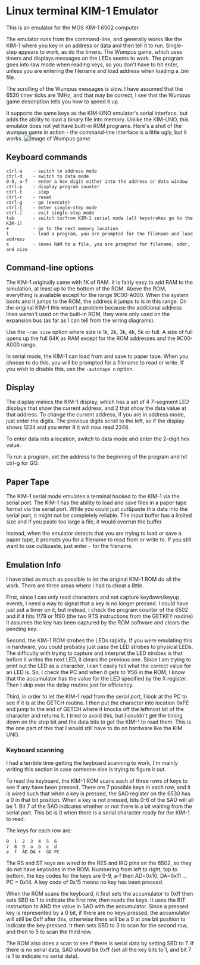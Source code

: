 # Linux terminal KIM-1 Emulator

This is an emulator for the MOS KIM-1 6502 computer.

The emulator runs from the command-line, and generally works like
the KIM-1 where you key in an address or data and then tell it to run.
Single-step appears to work, as do the timers. The Wumpus game, which
uses timers and displays messages on the LEDs seems to work. The
program goes into raw mode when reading keys, so you don't have to
hit enter, unless you are entering the filename and load address
when loading a .bin file.

The scrolling of the Wumpus messages is slow. I have assumed that the
6530 timer ticks are 1MHz, and that may be correct, I see that the
Wumpus game description tells you how to speed it up.

It supports the same keys as the KIM-UNO emulator's serial interface,
but adds the ability to load a binary file into memory. Unlike the
KIM-UNO, this emulator does not yet have built-in ROM programs.
Here's a shot of the wumpus game in action - the command-line interface
is a little ugly, but it works.
![Image of Wumpus game](https://github.com/wutka/kim1-emulator/blob/master/img/wumpus.png)

## Keyboard commands

    ctrl-a    - switch to address mode
    ctrl-d    - switch to data mode
    0-9, a-f  - enter a hex digit either into the address or data window
    ctrl-p    - display program counter
    ctrl-t    - step
    ctrl-r    - reset
    ctrl-g    - go (execute)
    ctrl-[    - enter single-step mode
    ctrl-]    - exit single-step mode
    tab       - switch to/from KIM-1 serial mode (all keystrokes go to the KIM-1)
    +         - go to the next memory location
    l         - load a program, you are prompted for the filename and load address
    s         - saves RAM to a file, you are prompted for filename, addr, and size

## Command-line options
The KIM-1 originally came with 1K of RAM. It is fairly easy to add RAM to the
simulation, at least up to the bottom of the ROM. Above the ROM, everything is
available except for the range 9C00-A000. When the system boots and it jumps
to the ROM, the address it jumps to is in this range. On the original KIM-1 this
wasn't a problem because the additional address lines weren't used on the built-in
ROM, they were only used on the expansion bus (as far as I can tell from the
wiring diagrams).

Use the `-ram size` option where size is 1k, 2k, 3k, 4k, 5k or full.
A size of full opens up the full 64K as RAM except for the ROM addresses and the
9C00-A000 range.

In serial mode, the KIM-1 can load from and save to paper tape. When you choose
to do this, you will be prompted for a filename to read or write. If you wish to
disable this, use the `-autotape n` option.


## Display
The display mimics the KIM-1 display, which has a set of 4 7-segment LED
displays that show the current address, and 2 that show the data value
at that address. To change the current address, if you are in address
mode, just enter the digits. The previous digits scroll to the left, so
if the display shows 1234 and you enter 8 it will now read 2348.

To enter data into a location, switch to data mode and enter the 2-digit
hex value.

To run a program, set the address to the beginning of the program and
hit ctrl-g for GO.

## Paper Tape
The KIM-1 serial mode emulates a terminal hooked to the KIM-1 via the
serial port. The KIM-1 has the ability to load and save files in a
paper tape format via the serial port. While you could just cut&paste
this data into the serial port, it might not be completely reliable.
The input buffer has a limited size and if you paste too large a file,
it would overrun the buffer.

Instead, when the emulator detects that you are trying to load or save
a paper tape, it prompts you for a filename to read from or write to.
If you still want to use cut&paste, just enter `-` for the filename.

## Emulation Info
I have tried as much as possible to let the original KIM-1 ROM do all
the work. There are three areas where I had to cheat a little.

First, since I can only read characters and not capture keydown/keyup
events, I need a way to signal that a key is no longer pressed. I could
have just put a timer on it, but instead, I check the program counter
of the 6502 and if it hits 1f79 or 1f90 (the two RTS instructions from
the GETKEY routine) it assumes the key has been captured by the ROM
software and clears the pending key.

Second, the KIM-1 ROM strobes the LEDs rapidly. If you were emulating
this in hardware, you could probably just pass the LED strobes to
physical LEDs. The difficulty with trying to capture and interpret
the LED strobes is that before it writes the next LED, it clears the
previous one. Since I am trying to print out the LED as a character,
I can't easily tell what the correct value for an LED is. So,
I check the PC and when it gets to 1f56 in the ROM, I know that the
accumulator has the value for the LED specified by the X register.
Then I skip over the delay routine just for efficiency.

Third, in order to let the KIM-1 read from the serial port, I look at the
PC to see if it is at the GETCH routine. I then put the character into
location 0xFE and jump to the end of GETCH where it knocks off the leftmost
bit of the character and returns it. I tried to avoid this, but I couldn't
get the timing down on the stop bit and the data bits to get the KIM-1 to
read them. This is the one part of this that I would still have to do
on hardware like the KIM UNO.

### Keyboard scanning
I had a terrible time getting the keyboard scanning to work, I'm
mainly writing this section in case someone else is trying to figure
it out.

To read the keyboard, the KIM-1 ROM scans each of three rows of keys
to see if any have been pressed. There are 7 possible keys in each
row, and it is wired such that when a key is pressed, the SAD
register on the 6530 has a 0 in that bit position. When a key is
not pressed, bits 0-6 of the SAD will all be 1. Bit 7 of the SAD
indicates whether or not there is a bit waiting from the serial
port. This bit is 0 when there is a serial character ready for the
KIM-1 to read.

The keys for each row are:

    0  1  2  3  4  5  6
    7  8  9  a  b  c  d
    e  f  AD DA +  GO PC

The RS and ST keys are wired to the RES and IRQ pins on the 6502, so
they do not have keycodes in the ROM. Numbering from left to right,
top to bottom, the key codes for the keys are 0-9, a-f then AD=0x10,
DA=0x11 ... PC = 0x14. A key code of 0x15 means no key has been
pressed.

When the ROM scans the keyboard, it first sets the accumulator to 0xff
then sets SBD to 1 to indicate the first row, then reads the keys. 
It uses the BIT instruction to AND the value in SAD with the
accumulator. Since a pressed key is represented by a 0 bit, if there
are no keys pressed, the accumulator will still be 0xff after this,
otherwise there will be a 0 at one bit position to indicate the
key pressed. It then sets SBD to 3 to scan for the second row, and then
to 5 to scan the third row.

The ROM also does a scan to see if there is serial data by setting
SBD to 7. If there is no serial data, SAD should be 0xff (set all
the key bits to 1, and bit 7 is 1 to indicate no serial data).

